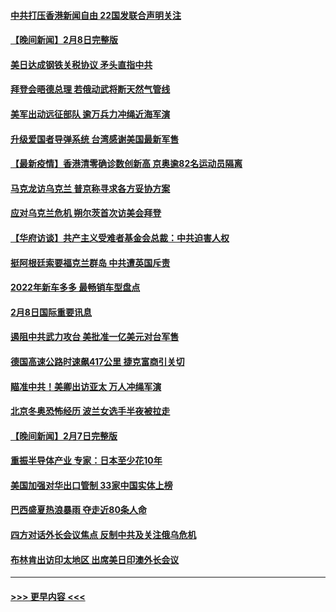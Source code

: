 #### [中共打压香港新闻自由   22国发联合声明关注](../pages/prog202/a103343481.md?t=02091350) 
#### [【晚间新闻】2月8日完整版](../pages/prog202/a103343381.md?t=02091350) 
#### [美日达成钢铁关税协议 矛头直指中共](../pages/prog202/a103343161.md?t=02091350) 
#### [拜登会晤德总理 若俄动武将断天然气管线](../pages/prog202/a103343189.md?t=02091350) 
#### [美军出动远征部队 逾万兵力冲绳近海军演](../pages/prog202/a103343156.md?t=02091350) 
#### [升级爱国者导弹系统 台湾感谢美国最新军售](../pages/prog202/a103343145.md?t=02091350) 
#### [【最新疫情】香港清零确诊数创新高 京奥逾82名运动员隔离](../pages/prog202/a103343049.md?t=02091350) 
#### [马克龙访乌克兰 普京称寻求各方妥协方案](../pages/prog202/a103342954.md?t=02091350) 
#### [应对乌克兰危机 朔尔茨首次访美会拜登](../pages/prog202/a103342947.md?t=02091350) 
#### [【华府访谈】共产主义受难者基金会总裁：中共迫害人权](../pages/prog202/a103342930.md?t=02091350) 
#### [挺阿根廷索要福克兰群岛 中共遭英国斥责](../pages/prog202/a103342790.md?t=02091350) 
#### [2022年新车多多 最畅销车型盘点](../pages/prog202/a103342839.md?t=02091350) 
#### [2月8日国际重要讯息](../pages/prog202/a103342672.md?t=02091350) 
#### [遏阻中共武力攻台 美批准一亿美元对台军售](../pages/prog202/a103342662.md?t=02091350) 
#### [德国高速公路时速飙417公里 捷克富商引关切](../pages/prog202/a103342520.md?t=02091350) 
#### [瞄准中共！美卿出访亚太 万人冲绳军演](../pages/prog202/a103342575.md?t=02091350) 
#### [北京冬奥恐怖经历 波兰女选手半夜被拉走](../pages/prog202/a103342532.md?t=02091350) 
#### [【晚间新闻】2月7日完整版](../pages/prog202/a103342375.md?t=02091350) 
#### [重振半导体产业 专家：日本至少花10年](../pages/prog202/a103342468.md?t=02091350) 
#### [美国加强对华出口管制 33家中国实体上榜](../pages/prog202/a103342431.md?t=02091350) 
#### [巴西盛夏热浪暴雨 夺走近80条人命](../pages/prog202/a103342430.md?t=02091350) 
#### [四方对话外长会议焦点 反制中共及关注俄乌危机](../pages/prog202/a103342397.md?t=02091350) 
#### [布林肯出访印太地区 出席美日印澳外长会议](../pages/prog202/a103342233.md?t=02091350) 

----
#### [ >>> 更早内容 <<< ](../indexes/prog202-earlier.md)
